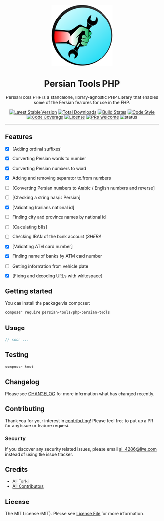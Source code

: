 <div align="center">
	<p align="center">
		<img src="./images/logo.png" width="200" />
	</p>
	<h1 align="center">Persian Tools PHP</h1>
	<p align="center">PersianTools PHP is a standalone, library-agnostic PHP Library that enables some of the Persian features for use in the PHP.</p>

[![Latest Stable Version](https://poser.pugx.org/persian-tools/php-persian-tools/v/stable)](https://packagist.org/packages/persian-tools/php-persian-tools)
[![Total Downloads](https://poser.pugx.org/persian-tools/php-persian-tools/downloads)](https://packagist.org/packages/persian-tools/php-persian-tools)
[![Build Status](https://github.com/persian-tools/php-persian-tools/workflows/Continuous%20Integration/badge.svg)](https://github.com/persian-tools/php-persian-tools/actions)
[![Code Style](https://github.styleci.io/repos/214197383/shield?style=flat)](https://github.styleci.io/repos/214197383)
[![Code Coverage](https://codecov.io/gh/persian-tools/php-persian-tools/branch/master/graph/badge.svg?sanitize=true)](https://codecov.io/gh/persian-tools/php-persian-tools)
[![License](https://poser.pugx.org/persian-tools/php-persian-tools/license)](https://packagist.org/packages/persian-tools/php-persian-tools)
[![PRs Welcome](https://img.shields.io/badge/PRs-welcome-orange.svg)](https://github.com/persian-tools/php-persian-tools)
![status](https://img.shields.io/badge/under_development-lightblue.svg)

</div>
<hr />

## Features

- [x] [Adding ordinal suffixes]
- [x] Converting Persian words to number
- [x] Converting Persian numbers to word
- [x] Adding and removing separator to/from numbers
- [ ] [Converting Persian numbers to Arabic / English numbers and reverse]
- [ ] [Checking a string has/is Persian]
- [x] [Validating Iranians national id]
- [ ] Finding city and province names by national id
- [ ] [Calculating bills]
- [ ] Checking IBAN of the bank account (_SHEBA_)
- [x] [Validating ATM card number]
- [x] Finding name of banks by ATM card number
- [ ] Getting information from vehicle plate
- [x] [Fixing and decoding URLs with whitespace]



## Getting started

You can install the package via composer:

```bash
composer require persian-tools/php-persian-tools
```

## Usage

``` php
// soon ...
```

## Testing

``` bash
composer test
```

## Changelog

Please see [CHANGELOG](CHANGELOG.md) for more information what has changed recently.

## Contributing

Thank you for your interest in [contributing](CONTRIBUTING.md)! Please feel free to put up a PR for any issue or feature request.

### Security

If you discover any security related issues, please email ali_4286@live.com instead of using the issue tracker.

## Credits

- [Ali Torki](https://github.com/ali-master)
- [All Contributors](../../contributors)

## License

The MIT License (MIT). Please see [License File](LICENSE.md) for more information.


